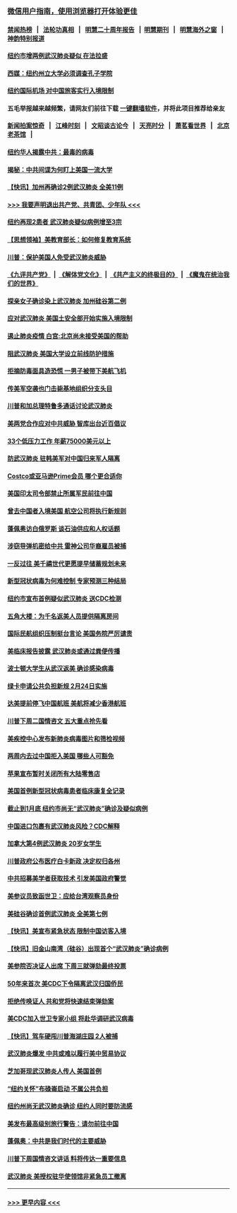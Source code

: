 ### [微信用户指南，使用浏览器打开体验更佳](https://github.com/gfw-breaker/banned-news1/blob/master/indexes/wechat-guide.md?t=0)
#### [禁闻热榜](热点新闻.md?t=0)  &nbsp;&nbsp;|&nbsp;&nbsp; [法轮功真相](https://github.com/gfw-breaker/truth/blob/master/README.md?t=0) &nbsp;&nbsp;|&nbsp;&nbsp; [明慧二十周年报告](https://github.com/gfw-breaker/mh-reports/blob/master/README.md?t=0) &nbsp;&nbsp;|&nbsp;&nbsp;[明慧期刊](https://github.com/gfw-breaker/mh-qikan) &nbsp;&nbsp;|&nbsp;&nbsp; [明慧海外之窗](https://github.com/gfw-breaker/mh-news/blob/master/README.md?t=0) &nbsp;&nbsp;|&nbsp;&nbsp; [神韵特别报道](https://github.com/gfw-breaker/mh-news/blob/master/shenyun.md?t=0)
#### [纽约市增两例武汉肺炎疑似 在法拉盛](../pages/nsc412/n11840625.md?t=02031644) 
#### [西媒：纽约州立大学必须调查孔子学院](../pages/nsc412/n11840637.md?t=02031644) 
#### [纽约国际机场  对中国旅客实行入境限制](../pages/nsc412/n11840619.md?t=02031644) 
#### 五毛举报越来越频繁，请网友们前往下载 [一键翻墙软件](https://github.com/gfw-breaker/ssr-accounts)，并将此项目推荐给亲友
#### [新闻拍案惊奇](https://github.com/gfw-breaker/banned-news1/blob/master/pages/link4.md) &nbsp;&nbsp;|&nbsp;&nbsp; [江峰时刻](https://github.com/gfw-breaker/banned-news1/blob/master/pages/link4.md) &nbsp;&nbsp;|&nbsp;&nbsp; [文昭谈古论今](https://github.com/gfw-breaker/banned-news1/blob/master/pages/link4.md) &nbsp;&nbsp;|&nbsp;&nbsp; [天亮时分](https://github.com/gfw-breaker/banned-news1/blob/master/pages/link4.md) &nbsp;&nbsp;|&nbsp;&nbsp; [萧茗看世界](https://github.com/gfw-breaker/banned-news1/blob/master/pages/link4.md) &nbsp;&nbsp;|&nbsp;&nbsp; [北京老茶馆](https://github.com/gfw-breaker/banned-news1/blob/master/pages/link4.md) &nbsp;&nbsp;|&nbsp;&nbsp; 
#### [纽约华人揭露中共：最毒的病毒](../pages/nsc412/n11840631.md?t=02031644) 
#### [揭秘：中共间谍为何盯上美国一流大学](../pages/nsc412/n11840270.md?t=02031644) 
#### [【快讯】加州再确诊2例武汉肺炎 全美11例](../pages/nsc412/n11840339.md?t=02031644) 
#### [>>> 我要声明退出共产党、共青团、少年队 <<<](https://github.com/begood0513/goodnews/blob/master/quit/letter.md) 
#### [纽约再现2患者 武汉肺炎疑似病例增至3宗](../pages/nsc412/n11840010.md?t=02031644) 
#### [【思想领袖】美教育部长：如何修复教育系统](../pages/nsc412/n11690865.md?t=02031644) 
#### [川普：保护美国人免受武汉肺炎威胁](../pages/nsc412/n11839718.md?t=02031644) 
#### [《九评共产党》](https://github.com/begood0513/9ping.md/blob/master/README.md) &nbsp;|&nbsp; [《解体党文化》](../../../../jtdwh.md/blob/master/README.md)  &nbsp;|&nbsp; [《共产主义的终极目的》](../../../../gczydzjmd.md/blob/master/README.md) &nbsp;|&nbsp; [《魔鬼在统治我们的世界》](../../../../mgztzwmdsj.md/blob/master/README.md) 
#### [探亲女子确诊染上武汉肺炎 加州硅谷第二例](../pages/nsc412/n11839784.md?t=02031644) 
#### [应对武汉肺炎 美国土安全部开始实施入境限制](../pages/nsc412/n11839729.md?t=02031644) 
#### [遏止肺炎疫情 白宫:北京尚未接受美国的帮助](../pages/nsc412/n11839660.md?t=02031644) 
#### [阻武汉肺炎 美国大学设立前线防护措施](../pages/nsc412/n11839479.md?t=02031644) 
#### [拒摘防毒面具造恐慌 一男子被带下美航飞机](../pages/nsc412/n11839455.md?t=02031644) 
#### [传美军空袭也门击毙基地组织分支头目](../pages/nsc412/n11839210.md?t=02031644) 
#### [川普和加总理特鲁多通话讨论武汉肺炎](../pages/nsc412/n11839128.md?t=02031644) 
#### [美两党合作应对中共威胁 智库出台近百倡议](../pages/nsc412/n11838437.md?t=02031644) 
#### [33个低压力工作 年薪75000美元以上](../pages/nsc412/n11834441.md?t=02031644) 
#### [防武汉肺炎 驻韩美军对中国归来军人隔离](../pages/nsc412/n11838970.md?t=02031644) 
#### [Costco或亚马逊Prime会员 哪个更合适你](../pages/nsc412/n11834459.md?t=02031644) 
#### [美国印太司令部禁止所属军民前往中国](../pages/nsc412/n11838418.md?t=02031644) 
#### [曾去中国者入境美国 航空公司将执行新规则](../pages/nsc412/n11838375.md?t=02031644) 
#### [蓬佩奥访白俄罗斯 谈石油供应和人权话题](../pages/nsc412/n11838242.md?t=02031644) 
#### [涉窃导弹机密给中共 雷神公司华裔雇员被捕](../pages/nsc412/n11838129.md?t=02031644) 
#### [一反过往 美千禧世代更愿提早储蓄规划未来](../pages/nsc412/n11837601.md?t=02031644) 
#### [新型冠状病毒为何难控制 专家预测三种结局](../pages/nsc412/n11838002.md?t=02031644) 
#### [纽约市宣布首例疑似武汉肺炎 送CDC检测](../pages/nsc412/n11837852.md?t=02031644) 
#### [五角大楼：为千名返美人员提供隔离房间](../pages/nsc412/n11837831.md?t=02031644) 
#### [国际民航组织压制挺台言论 美国务院严厉谴责](../pages/nsc412/n11837791.md?t=02031644) 
#### [美临床报告披露 武汉肺炎或通过粪便传播](../pages/nsc412/n11837626.md?t=02031644) 
#### [波士顿大学生从武汉返美 确诊感染病毒](../pages/nsc412/n11837580.md?t=02031644) 
#### [绿卡申请公共负担新规 2月24日实施](../pages/nsc412/n11836634.md?t=02031644) 
#### [达美提前停飞中国航班 美航将减少香港航班](../pages/nsc412/n11837649.md?t=02031644) 
#### [川普下周二国情咨文 五大重点抢先看](../pages/nsc412/n11837512.md?t=02031644) 
#### [美疾控中心发布新肺炎病毒图片和筛检视频](../pages/nsc412/n11837491.md?t=02031644) 
#### [两周内去过中国拒入美国 哪些人可豁免](../pages/nsc412/n11837400.md?t=02031644) 
#### [苹果宣布暂时关闭所有大陆零售店](../pages/nsc412/n11837097.md?t=02031644) 
#### [美国首例新型冠状病毒患者临床康复全记录](../pages/nsc412/n11836513.md?t=02031644) 
#### [截止到1月底  纽约市尚无“武汉肺炎”确诊及疑似病例](../pages/nsc412/n11836657.md?t=02031644) 
#### [中国进口包裹有武汉肺炎风险？CDC解释](../pages/nsc412/n11836321.md?t=02031644) 
#### [加拿大第4例武汉肺炎 20岁女学生](../pages/nsc412/n11836537.md?t=02031644) 
#### [川普政府公布医疗白卡新政 决定权归各州](../pages/nsc412/n11836336.md?t=02031644) 
#### [中共招募美学者获取技术 引发美国政府警觉](../pages/nsc412/n11836277.md?t=02031644) 
#### [美参议员致函世卫：应给台湾观察员身份](../pages/nsc412/n11836183.md?t=02031644) 
#### [美硅谷确诊首例武汉肺炎 全美第七例](../pages/nsc412/n11836093.md?t=02031644) 
#### [【快讯】美宣布紧急状态 限制中国访客入境](../pages/nsc412/n11836030.md?t=02031644) 
#### [【快讯】旧金山南湾（硅谷）出现首个“武汉肺炎”确诊病例](../pages/nsc412/n11836084.md?t=02031644) 
#### [美参院否决证人出席 下周三就弹劾最终投票](../pages/nsc412/n11835900.md?t=02031644) 
#### [50年来首次 美CDC下令隔离武汉归国侨民](../pages/nsc412/n11835854.md?t=02031644) 
#### [拒绝传唤证人 共和党将快速结束弹劾案](../pages/nsc412/n11835573.md?t=02031644) 
#### [美CDC加入世卫专家小组 将赴华调研武汉病毒](../pages/nsc412/n11835584.md?t=02031644) 
#### [【快讯】驾车硬闯川普海湖庄园 2人被捕](../pages/nsc412/n11835785.md?t=02031644) 
#### [武汉肺炎爆发 中共或难以履行美中贸易协议](../pages/nsc412/n11834752.md?t=02031644) 
#### [芝加哥现武汉肺炎人传人 美国首例](../pages/nsc412/n11834730.md?t=02031644) 
#### [“纽约关怀”布碌崙启动  不属公共负担](../pages/nsc412/n11834269.md?t=02031644) 
#### [纽约州尚无武汉肺炎确诊  纽约人同时要防流感](../pages/nsc412/n11834247.md?t=02031644) 
#### [美发布最高级别旅行警告：请勿前往中国](../pages/nsc412/n11834038.md?t=02031644) 
#### [蓬佩奥：中共是我们时代的主要威胁](../pages/nsc412/n11833434.md?t=02031644) 
#### [川普下周国情咨文讲话 料将传达一重要信息](../pages/nsc412/n11833714.md?t=02031644) 
#### [武汉肺炎 美授权驻华使领馆非紧急员工撤离](../pages/nsc412/n11833604.md?t=02031644) 

----
#### [ >>> 更早内容 <<< ](../indexes/nsc412-earlier.md)
